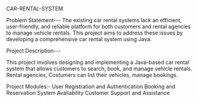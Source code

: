 CAR-RENTAL-SYSTEM




Problem Statement---
The existing car rental systems lack an efficient, user-friendly, and reliable platform for both customers and rental agencies to manage vehicle rentals.
This project aims to address these issues by developing a comprehensive car rental system using Java.


Project Description---

This project involves designing and implementing a Java-based car rental system that allows customers to search, book, and manage vehicle rentals.
Rental agencies, Costumers can list their vehicles, manage bookings.

Project Modules:-
User Registration and Authentication
Booking and Reservation System
Availability
Customer Support and Assistance

